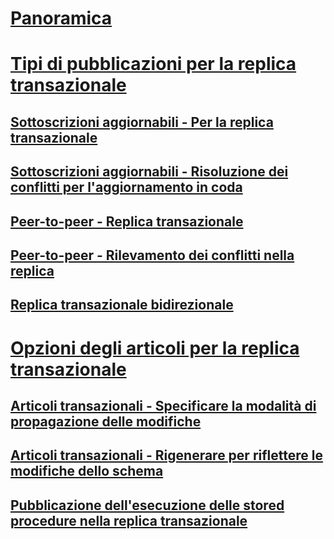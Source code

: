 # [Panoramica](transactional-replication.md)  
# [Tipi di pubblicazioni per la replica transazionale](publication-types-for-transactional-replication.md)  
## [Sottoscrizioni aggiornabili - Per la replica transazionale](updatable-subscriptions-for-transactional-replication.md)  
## [Sottoscrizioni aggiornabili - Risoluzione dei conflitti per l'aggiornamento in coda](updatable-subscriptions-queued-updating-conflict-resolution.md)  
## [Peer-to-peer - Replica transazionale](peer-to-peer-transactional-replication.md)  
## [Peer-to-peer - Rilevamento dei conflitti nella replica](peer-to-peer-conflict-detection-in-peer-to-peer-replication.md)  
## [Replica transazionale bidirezionale](bidirectional-transactional-replication.md)  
# [Opzioni degli articoli per la replica transazionale](article-options-for-transactional-replication.md)  
## [Articoli transazionali - Specificare la modalità di propagazione delle modifiche](transactional-articles-specify-how-changes-are-propagated.md)  
## [Articoli transazionali - Rigenerare per riflettere le modifiche dello schema](transactional-articles-regenerate-to-reflect-schema-changes.md)  
## [Pubblicazione dell'esecuzione delle stored procedure nella replica transazionale](publishing-stored-procedure-execution-in-transactional-replication.md)  
